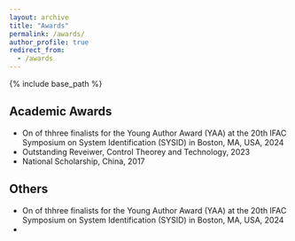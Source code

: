 ```yaml
---
layout: archive
title: "Awards"
permalink: /awards/
author_profile: true
redirect_from:
  - /awards
---
```


{% include base_path %}

Academic Awards
-----
* On of thhree finalists for the Young Author Award (YAA) at the 20th IFAC Symposium on System Identification (SYSID) in Boston, MA, USA, 2024
* Outstanding Reveiwer, Control Theorey and Technology, 2023
* National Scholarship, China, 2017


Others
-----
* On of thhree finalists for the Young Author Award (YAA) at the 20th IFAC Symposium on System Identification (SYSID) in Boston, MA, USA, 2024
*

